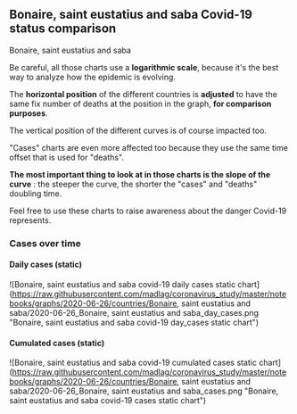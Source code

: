 ## Bonaire, saint eustatius and saba Covid-19 status comparison 

Bonaire, saint eustatius and saba



Be careful, all those charts use a **logarithmic scale**, because it's the best way to analyze how the epidemic is evolving.
 
The **horizontal position** of the different countries is **adjusted** to have the same fix number of deaths at the position in the graph, **for comparison purposes**.

The vertical position of the different curves is of course impacted too.

"Cases" charts are even more affected too because they use the same time offset that is used for "deaths".

**The most important thing to look at in those charts is the slope of the curve** : the steeper the curve, the shorter the "cases" and "deaths" doubling time.

Feel free to use these charts to raise awareness about the danger Covid-19 represents. 


 
### Cases over time
 
#### Daily cases (static)
![Bonaire, saint eustatius and saba covid-19 daily cases static chart](https://raw.githubusercontent.com/madlag/coronavirus_study/master/notebooks/graphs/2020-06-26/countries/Bonaire, saint eustatius and saba/2020-06-26_Bonaire, saint eustatius and saba_day_cases.png "Bonaire, saint eustatius and saba covid-19 day_cases static chart")   
 
#### Cumulated cases (static)
![Bonaire, saint eustatius and saba covid-19 cumulated cases static chart](https://raw.githubusercontent.com/madlag/coronavirus_study/master/notebooks/graphs/2020-06-26/countries/Bonaire, saint eustatius and saba/2020-06-26_Bonaire, saint eustatius and saba_cases.png "Bonaire, saint eustatius and saba covid-19 cases static chart")   

